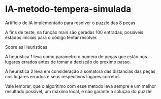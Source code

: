 # IA-metodo-tempera-simulada
Artifício de IA implementado para resolver o puzzle das 8 peças


A fins de teste, na função main são geradas 100 entradas, possiveis estados iniciais para o código tentar resolver.

Sobre as Heuristicas

A heuristica 1 leva como parametro o numero de peças que estão nos lugares errados antes de tomar a decisção do proximo passo.

A heuristica 2 leva em consideração a somatora das distancias das peças nos lugares errados e seus respectivos lugares corretos.


Vale lembrar, que o algoritimo com esse metodo leva sempre e um melhor resultado possível, um máximo local, e não garante a solução
do puzzle!
